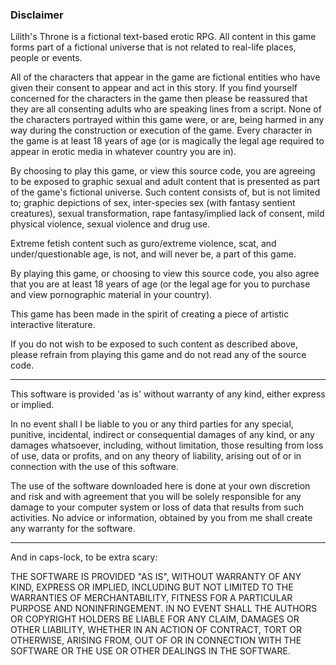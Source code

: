 <h3>Disclaimer</h3>

Lilith's Throne is a fictional text-based erotic RPG.
All content in this game forms part of a fictional universe that is not related to real-life places, people or events.

All of the characters that appear in the game are fictional entities who have given their consent to appear and act in this story.
If you find yourself concerned for the characters in the game then please be reassured that they are all consenting adults who are speaking lines from a script.
None of the characters portrayed within this game were, or are, being harmed in any way during the construction or execution of the game.
Every character in the game is at least 18 years of age (or is magically the legal age required to appear in erotic media in whatever country you are in).

By choosing to play this game, or view this source code, you are agreeing to be exposed to graphic sexual and adult content that is presented as part of the game's fictional universe.
Such content consists of, but is not limited to; graphic depictions of sex, inter-species sex (with fantasy sentient creatures), sexual transformation,
rape fantasy/implied lack of consent, mild physical violence, sexual violence and drug use.

Extreme fetish content such as guro/extreme violence, scat, and under/questionable age, is not, and will never be, a part of this game.

By playing this game, or choosing to view this source code, you also agree that you are at least 18 years of age (or the legal age for you to purchase and view pornographic material in your country).
   
This game has been made in the spirit of creating a piece of artistic interactive literature.

If you do not wish to be exposed to such content as described above, please refrain from playing this game and do not read any of the source code.


--------------


This software is provided 'as is' without warranty of any kind, either express or implied.

In no event shall I be liable to you or any third parties for any special, punitive, incidental, indirect or consequential damages of any kind, or any damages whatsoever, including, without limitation, those resulting from loss of use, data or profits, and on any theory of liability, arising out of or in connection with the use of this software.

The use of the software downloaded here is done at your own discretion and risk and with agreement that you will be solely responsible for any damage to your computer system or loss of data that results from such activities. No advice or information, obtained by you from me shall create any warranty for the software.


--------------


And in caps-lock, to be extra scary:

THE SOFTWARE IS PROVIDED "AS IS", WITHOUT WARRANTY OF ANY KIND, EXPRESS OR IMPLIED, INCLUDING BUT NOT LIMITED TO THE WARRANTIES OF MERCHANTABILITY, FITNESS FOR A PARTICULAR PURPOSE AND NONINFRINGEMENT. IN NO EVENT SHALL THE AUTHORS OR COPYRIGHT HOLDERS BE LIABLE FOR ANY CLAIM, DAMAGES OR OTHER LIABILITY, WHETHER IN AN ACTION OF CONTRACT, TORT OR OTHERWISE, ARISING FROM, OUT OF OR IN CONNECTION WITH THE SOFTWARE OR THE USE OR OTHER DEALINGS IN THE SOFTWARE.